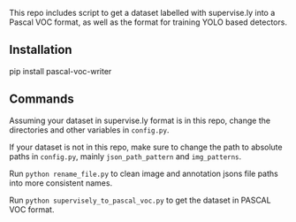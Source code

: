 This repo includes script to get a dataset labelled with supervise.ly into a Pascal VOC format, as well as the format for training YOLO based detectors.

## Installation
pip install pascal-voc-writer

## Commands
Assuming your dataset in supervise.ly format is in this repo, change the directories and other variables in `config.py`. 

If your dataset is not in this repo, make sure to change the path to absolute paths in `config.py`, mainly `json_path_pattern` and `img_patterns`.

Run `python rename_file.py` to clean image and annotation jsons file paths into more consistent names.

Run `python supervisely_to_pascal_voc.py` to get the dataset in PASCAL VOC format.